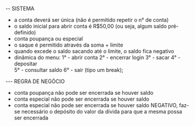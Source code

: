 -- SISTEMA
- a conta deverá ser única (não é permitido repetir o n° de conta)
- o saldo inicial para abrir conta é R$50,00 (ou seja, algum saldo pré-definido)
- conta poupança ou especial
- o saque é permitido através da soma + limite
- quando excede o saldo sacando até o limite, o saldo fica negativo
- dinâmica do menu:
	1° - abrir conta
	2° - encerrar login
	3° - sacar
	4° - depositar	
	5° - consultar saldo
	6° - sair (tipo um break);

--- REGRA DE NEGÓCIO
- conta poupança não pode ser encerrada se houver saldo
- conta especial não pode ser encerrada se houver saldo
- conta especial não pode ser encerrada se houver saldo NEGATIVO, faz-se necessário o depósito do valor da dívida para que a mesma possa ser encerrada
